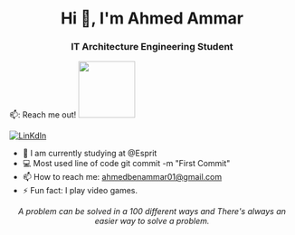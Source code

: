 <h1 align="center">Hi 👋, I'm Ahmed Ammar</h1>
<h3 align="center">IT Architecture Engineering Student</h3>

📫: Reach me out! <img src="https://raw.githubusercontent.com/ShahriarShafin/ShahriarShafin/main/Assets/handshake.gif" width="100px" style="max-width: 100%;">

<a href="https://www.linkedin.com/in/ahmed-benammar-58161723b/" rel="nofollow"><img src="https://img.shields.io/badge/LinkedIn-0077B5?style=for-the-badge&logo=linkedin&logoColor=white" alt="LinKdIn"></a>

- 🔭 I am currently studying at @Esprit
- 💻 Most used line of code git commit -m "First Commit"
- 📫 How to reach me: ahmedbenammar01@gmail.com
- ⚡  Fun fact: I play video games.


<p align="center">
  <i style="display: block; text-align: center;">A problem can be solved in a 100 different ways and There's always an easier way to solve a problem.</i>
</p>
